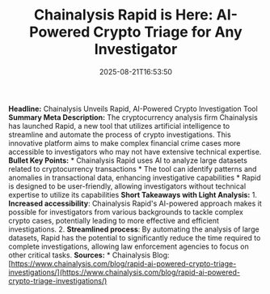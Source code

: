 ﻿---
title: "Chainalysis Rapid is Here: AI-Powered Crypto Triage for Any Investigator"
date: "2025-08-21T16:53:50"
category: "Markets"
summary: ""
slug: "chainalysis rapid is here aipowered crypto triage for any in"
source_urls:
  - "https://www.chainalysis.com/blog/rapid-ai-powered-crypto-triage-investigations/"
seo:
  title: "Chainalysis Rapid is Here: AI-Powered Crypto Triage for Any Investigator | Hash n Hedge"
  description: ""
  keywords: ["news", "markets", "brief"]
---
**Headline:** Chainalysis Unveils Rapid, AI-Powered Crypto Investigation Tool  **Summary Meta Description:** The cryptocurrency analysis firm Chainalysis has launched Rapid, a new tool that utilizes artificial intelligence to streamline and automate the process of crypto investigations. This innovative platform aims to make complex financial crime cases more accessible to investigators who may not have extensive technical expertise.  **Bullet Key Points:**  * Chainalysis Rapid uses AI to analyze large datasets related to cryptocurrency transactions * The tool can identify patterns and anomalies in transactional data, enhancing investigative capabilities * Rapid is designed to be user-friendly, allowing investigators without technical expertise to utilize its capabilities  **Short Takeaways with Light Analysis:**  1. **Increased accessibility**: Chainalysis Rapid's AI-powered approach makes it possible for investigators from various backgrounds to tackle complex crypto cases, potentially leading to more effective and efficient investigations. 2. **Streamlined process**: By automating the analysis of large datasets, Rapid has the potential to significantly reduce the time required to complete investigations, allowing law enforcement agencies to focus on other critical tasks.  **Sources:**  * Chainalysis Blog: [https://www.chainalysis.com/blog/rapid-ai-powered-crypto-triage-investigations/](https://www.chainalysis.com/blog/rapid-ai-powered-crypto-triage-investigations/) 
